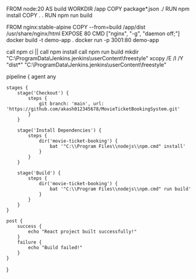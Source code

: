FROM node:20 AS build
WORKDIR /app
COPY package*.json ./
RUN npm install
COPY . .
RUN npm run build

FROM nginx:stable-alpine
COPY --from=build /app/dist /usr/share/nginx/html
EXPOSE 80
CMD ["nginx", "-g", "daemon off;"]
docker build -t demo-app .
docker run -p 3001:80 demo-app



call npm ci || call npm install
call npm run build
mkdir "C:\ProgramData\Jenkins\.jenkins\userContent\freestyle\"
xcopy /E /I /Y "dist\*" "C:\ProgramData\Jenkins\.jenkins\userContent\freestyle\"



pipeline {
    agent any

    stages {
        stage('Checkout') {
            steps {
                git branch: 'main', url: 'https://github.com/akash012345678/MovieTicketBookingSystem.git'
            }
        }

        stage('Install Dependencies') {
            steps {
                dir('movie-ticket-booking') {
                    bat '"C:\\Program Files\\nodejs\\npm.cmd" install'
                }
            }
        }

        stage('Build') {
            steps {
                dir('movie-ticket-booking') {
                    bat '"C:\\Program Files\\nodejs\\npm.cmd" run build'
                }
            }
        }
    }

    post {
        success {
            echo "React project built successfully!"
        }
        failure {
            echo "Build failed!"
        }
    }
}
